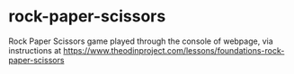 # rock-paper-scissors
Rock Paper Scissors game played through the console of webpage, via instructions at https://www.theodinproject.com/lessons/foundations-rock-paper-scissors
